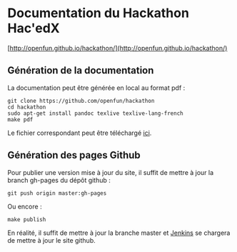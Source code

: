 # Documentation du Hackathon Hac'edX

[http://openfun.github.io/hackathon/](http://openfun.github.io/hackathon/)

## Génération de la documentation

La documentation peut être générée en local au format pdf :

    git clone https://github.com/openfun/hackathon
    cd hackathon
    sudo apt-get install pandoc texlive texlive-lang-french
    make pdf

Le fichier correspondant peut être téléchargé [ici](https://github.com/openfun/hackathon/raw/regisb/pdfdoc/static/hackathon.pdf).

## Génération des pages Github

Pour publier une version mise à jour du site, il suffit de mettre à jour la branch gh-pages du dépôt github :

    git push origin master:gh-pages

Ou encore :

    make publish

En réalité, il suffit de mettre à jour la branche master et
[Jenkins](http://ci.alt.openfun.fr/job/hackathon-github-pages/) se chargera de
mettre à jour le site github.
